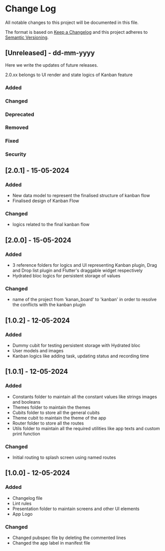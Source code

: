 # Change Log
All notable changes to this project will be documented in this file.

The format is based on [Keep a Changelog](http://keepachangelog.com/)
and this project adheres to [Semantic Versioning](http://semver.org/).

## [Unreleased] - dd-mm-yyyy
Here we write the updates of future releases.

2.0.xx belongs to UI render and state logics of Kanban feature

### Added

### Changed

### Deprecated

### Removed

### Fixed

### Security





## [2.0.1] - 15-05-2024

### Added
- New data model to represent the finalised structure of kanban flow
- Finalised design of Kanban Flow

### Changed
- logics related to the final kanban flow



## [2.0.0] - 15-05-2024

### Added
- 3 reference folders for logics and UI representing Kanban plugin, Drag and Drop list plugin and Flutter's draggable widget respectively
- Hydrated bloc logics for persistent storage of values

### Changed
- name of the project from 'kanan_board' to 'kanban' in order to resolve the conflicts with the kanban plugin





## [1.0.2] - 12-05-2024

### Added
- Dummy cubit for testing persistent storage with Hydrated bloc
- User models and images
- Kanban logics like adding task, updating status and recording time



## [1.0.1] - 12-05-2024

### Added
- Constants folder to maintain all the constant values like strings images and booleans
- Themes folder to maintain the themes
- Cubits folder to store all the general cubits
- Theme cubit to maintain the theme of the app
- Router folder to store all the routes
- Utils folder to maintain all the required utilities like app texts and custom print function

### Changed
- Initial routing to splash screen using named routes



## [1.0.0] - 12-05-2024

### Added
- Changelog file
- Lint rules
- Presentation folder to maintain screens and other UI elements
- App Logo

### Changed
- Changed pubspec file by deleting the commented lines
- Changed the app label in manifest file